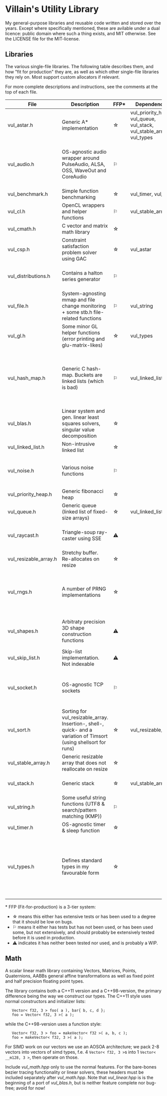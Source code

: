 # Villain's Utility Library
My general-purpose libraries and reusable code written and stored over the years. Except 
where specifically mentioned, these are avilable under a dual licence: public domain
where such a thing exists, and MIT otherwise. See the LICENSE file for the MIT-license.

## Libraries
The various single-file libraries. The following table describes them, and how "fit for production" they are, as well as which other single-file libraries they rely on. Most support custom allocators if relevant.

For more complete descriptions and instructions, see the comments at the top of each file.

| File | Description | FFP\* | Dependencies | Notes |
|------|-------------|-------|--------------|-------|
| vul_astar.h | Generic A\* implementation                                                          | &#9734; | vul_priority_heap, vul_queue, vul_stack, vul_stable_array, vul_types |
| vul_audio.h | OS-agnostic audio wrapper around PulseAudio, ALSA, OSS, WaveOut and CoreAudio       | &#9872; |   | WIP: OSS is untested, >2 channels is untested. ALSA uses a hack instead of proper polling |
| vul_benchmark.h  | Simple function benchmarking                                                   | &#9734; | vul_timer, vul_sort |   |
| vul_cl.h | OpenCL wrappers and helper functions                                                   | &#9872; | vul_stable_array |   |
| vul_cmath.h | C vector and matrix math library                                                    | &#9734; |  | Needs tests, but used a lot |
| vul_csp.h | Constraint satisfaction problem solver using GAC                                      | &#9734; | vul_astar |  |
| vul_distributions.h | Contains a halton series generator                                          | &#9872; |  | Intended to contain more distributions as the need arises |
| vul_file.h | System-agnosting mmap and file change monitoring + some stb.h file-related functions | &#9872; | vul_string | Has seen some use, but has no tests. OS X file monitoring missing. |
| vul_gl.h | Some minor GL helper functions (error printing and glu-matrix-likes)                   | &#9734; | vul_types | |
| vul_hash_map.h | Generic C hash-map. Buckets are linked lists (which is bad)                      | &#9872; | vul_linked_list | Has seen plenty of use and is stable, but slow (and usage can be annoying. Rewrite coming at some point!) |
| vul_blas.h | Linear system and gen. linear least squares solvers, singular value decomposition    | &#9734; | | |
| vul_linked_list.h | Non-intrusive linked list                                                     | &#9734; | | |
| vul_noise.h | Various noise functions                                                             | &#9872; | | Currently generates gaussian and worley noise only |
| vul_priority_heap.h | Generic fibonacci heap                                                      | &#9734; | | Needs tests |
| vul_queue.h | Generic queue (linked list of fixed-size arrays)                                    | &#9734; | vul_linked_list | |
| vul_raycast.h | Triangle-soup ray-caster using SSE                                                | &#9888; | | WIP (BVH version is incomplete, both untested) |
| vul_resizable_array.h | Stretchy buffer. Re-allocates on resize                                   | &#9734; | |  |
| vul_rngs.h | A number of PRNG implementations                                                     | &#9734; | | The PCG32 function implementation is Apache 2.0 licenced. See comment in source |
| vul_shapes.h | Arbitraty precision 3D shape construction functions                                | &#9888; | | WIP, only supports spheres (by tetrahedron subdivision) |
| vul_skip_list.h | Skip-list implementation. Not indexable                                         | &#9888; | | WIP/Broken |
| vul_socket.h | OS-agnostic TCP sockets                                                            | &#9872; |  | Needs more testing on windows and OS X, but has been used for game jams |
| vul_sort.h | Sorting for vul_resizable_array. Insertion-, shell-, quick- and a variation of Timsort (using shellsort for runs) | &#9734; | vul_resizable_array | |
| vul_stable_array.h | Generic resizable array that does not reallocate on resize                   | &#9734; | | |
| vul_stack.h | Generic stack                                                                       | &#9734; | vul_stable_array | Pointers to elements are stable |
| vul_string.h | Some useful string functions (UTF8 & search/pattern matching (KMP))                | &#9872; | | UTF-8 functions are due stb.h |
| vul_timer.h | OS-agnostic timer & sleep function                                                  | &#9734; | |  |
| vul_types.h | Defines standard types in my favourable form                                        | &#9734; | | Useful if you like the form, horrible otherwise. This is an anti-pattern I should get rid of in the above (and is on the TODO-list) |

\* FFP (Fit-for-production) is a 3-tier system: 

- &#9734; means this either has extensive tests or has been used to a degree that it should be low on bugs.
- &#9872; means it either has tests but has not been used, or has been used some, but not extensively, and should
probably be extensively tested before it is used in production.
- &#9888; indicates it has neither been tested nor used, and is probably a WIP.

## Math
A scalar linear math library containing Vectors, Matrices, Points, Quaternions, AABBs
general affine transformations as well as fixed point and half precision floating 
point types.

The library contains both a C++11 version and a C++98-version, the primary difference
being the way we construct our types. The C++11 style uses normal constructors
and initializer lists:
```
   Vector< f32, 3 > foo( a ), bar{ b, c, d };
   foo = Vector< f32, 3 >( a );
```
while the C++98-version uses a function style:
```
   Vector< f32, 3 > foo = makeVector< f32 >( a, b, c );
   foo = makeVector< f32, 3 >( a );
```

For SIMD work on our vectors we use an AOSOA architecture; we pack 2-8 vectors into
vectors of simd types, f.e. 4 ```Vector< f32, 3 >```s into 1 ```Vector< __m128, 3 >```, then operate
on those. 

Include *vul_math.hpp* only to use the normal features. For the bare-bones bezier tracing functionality
or linear solvers, these headers must be included separately after *vul_math.hpp*. Note that *vul_linear.hpp* 
is is the beginning of a port of *vul_blas.h*, but is neither feature complete nor bug-free; avoid for now!

